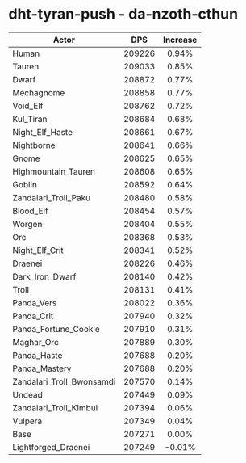 # dht-tyran-push - da-nzoth-cthun
| Actor | DPS | Increase |
|---|:---:|:---:|
|Human|209226|0.94%|
|Tauren|209033|0.85%|
|Dwarf|208872|0.77%|
|Mechagnome|208858|0.77%|
|Void_Elf|208762|0.72%|
|Kul_Tiran|208684|0.68%|
|Night_Elf_Haste|208661|0.67%|
|Nightborne|208641|0.66%|
|Gnome|208625|0.65%|
|Highmountain_Tauren|208608|0.65%|
|Goblin|208592|0.64%|
|Zandalari_Troll_Paku|208480|0.58%|
|Blood_Elf|208454|0.57%|
|Worgen|208404|0.55%|
|Orc|208368|0.53%|
|Night_Elf_Crit|208341|0.52%|
|Draenei|208226|0.46%|
|Dark_Iron_Dwarf|208140|0.42%|
|Troll|208131|0.41%|
|Panda_Vers|208022|0.36%|
|Panda_Crit|207940|0.32%|
|Panda_Fortune_Cookie|207910|0.31%|
|Maghar_Orc|207889|0.30%|
|Panda_Haste|207688|0.20%|
|Panda_Mastery|207688|0.20%|
|Zandalari_Troll_Bwonsamdi|207570|0.14%|
|Undead|207449|0.09%|
|Zandalari_Troll_Kimbul|207394|0.06%|
|Vulpera|207349|0.04%|
|Base|207271|0.00%|
|Lightforged_Draenei|207249|-0.01%|

